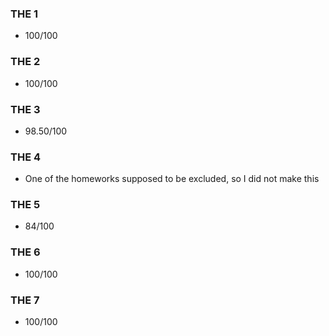 ### THE 1
 - 100/100

### THE 2
 - 100/100

### THE 3
 - 98.50/100

### THE 4
  - One of the homeworks supposed to be excluded, so I did not make this

### THE 5
 - 84/100

### THE 6
 - 100/100

### THE 7
 - 100/100
 
 
 